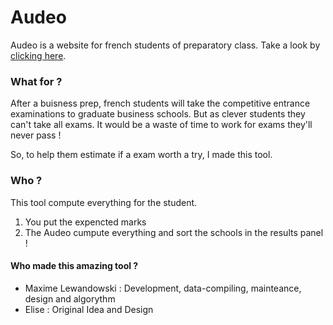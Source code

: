 # Audeo
Audeo is a website for french students of preparatory class. Take a look by <a href="http://audeo.ml" target="_blank">clicking here</a>.

### What for ?
After a buisness prep, french students will take the competitive entrance examinations to graduate business schools. But as clever students they can't take all exams. It would be a waste of time to work for exams they'll never pass !

So, to help them estimate if a exam worth a try, I made this tool. 

### Who ?
This tool compute everything for the student.
  1. You put the expencted marks
  2. The Audeo cumpute everything and sort the schools in the results panel !
    
#### Who made this amazing tool ?
  * Maxime Lewandowski : Development, data-compiling, mainteance, design and algorythm
  * Elise : Original Idea and Design